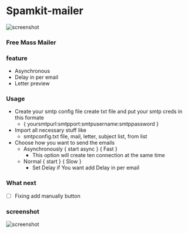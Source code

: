 # Spamkit-mailer

![screenshot](https://raw.githubusercontent.com/ScRiPt1337/spamkit-mailer/master/img/xcxc.png)

### Free Mass Mailer 

### feature
* Asynchronous
* Delay in per email 
* Letter preview

### Usage
* Create your smtp config file create txt file and put your smtp creds in this formate
  - { yoursmtpurl:smtpport:smtpusername:smtppassword }
* Import all necessary  stuff like 
  -  smtpconfig.txt file, mail, letter, subject list, from list
* Choose how you want to send the emails
  - Asynchronously { start async } { Fast }
    - This option will create ten connection at the same time
  -  Normal { start } { Slow }
        - Set Delay if You want add Delay in per email

### What next
* [ ] Fixing add manually button 

### screenshot

![screenshot](https://github.com/ScRiPt1337/spamkit-mailer/raw/master/Capture.PNG)
